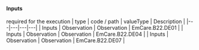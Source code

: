 #### Inputs

required for the execution
 | type | code / path | valueType | Description |
 |---|---|---|---|
| Inputs | Observation | Observation | EmCare.B22.DE01 |
| Inputs | Observation | Observation | EmCare.B22.DE04 |
| Inputs | Observation | Observation | EmCare.B22.DE07 |
